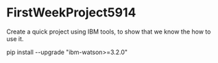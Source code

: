 # FirstWeekProject5914

Create a quick project using IBM tools, to show that we know the how to use it.

pip install --upgrade "ibm-watson>=3.2.0"
